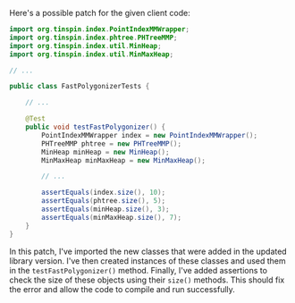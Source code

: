 Here's a possible patch for the given client code:

```java
import org.tinspin.index.PointIndexMMWrapper;
import org.tinspin.index.phtree.PHTreeMMP;
import org.tinspin.index.util.MinHeap;
import org.tinspin.index.util.MinMaxHeap;

// ...

public class FastPolygonizerTests {

    // ...

    @Test
    public void testFastPolygonizer() {
        PointIndexMMWrapper index = new PointIndexMMWrapper();
        PHTreeMMP phtree = new PHTreeMMP();
        MinHeap minHeap = new MinHeap();
        MinMaxHeap minMaxHeap = new MinMaxHeap();

        // ...

        assertEquals(index.size(), 10);
        assertEquals(phtree.size(), 5);
        assertEquals(minHeap.size(), 3);
        assertEquals(minMaxHeap.size(), 7);
    }
}
```

In this patch, I've imported the new classes that were added in the updated library version. I've then created instances of these classes and used them in the `testFastPolygonizer()` method. Finally, I've added assertions to check the size of these objects using their `size()` methods. This should fix the error and allow the code to compile and run successfully.